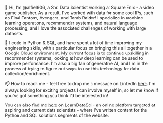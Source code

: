 👋 Hi, I’m @alfie1906, a Snr. Data Scientist working at Square Enix - a video game publisher. As a result, I've worked with data for some cool IPs, such as Final Fantasy, Avengers, and Tomb Raider! I specialize in machine learning operations, recommender systems, and natural language processing, and I love the associated challenges of working with large datasets.

🌱 I code in Python & SQL, and have spent a lot of time improving my engineering skills, with a particular focus on bringing this all together in a Google Cloud environment. My current focus is to continue upskilling in recommender systems, looking at how deep learning can be used to improve performance. I'm also a big fan of generative AI, and I'm in the process of trying to figure out ways to use this technology for data collection/enrichment.

📫 How to reach me - feel free to drop me a message on LinkedIn [here](https://www.linkedin.com/in/alfie-grace-b285ab161/). I'm always looking for exciting projects I can involve myself in, so let me know if you've got something you think I'd be interested in!

You can also find me [here](https://www.learndatasci.com/author/AlfieGrace) on LearnDataSci - an online platform targeted at aspiring and current data scientists - where I've written content for the Python and SQL solutions segments of the website.
